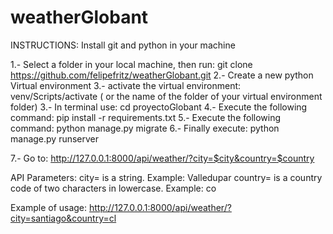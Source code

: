 # weatherGlobant

INSTRUCTIONS:
Install git and python in your machine

1.- Select a folder in your local machine, then run: git clone https://github.com/felipefritz/weatherGlobant.git
2.- Create a new python Virtual environment
3.- activate the virtual environment: venv/Scripts/activate ( or the name of the folder of your virtual environment folder)
3.- In terminal use: cd proyectoGlobant
4.- Execute the following command:  pip install -r requirements.txt
5.- Execute the following command: python manage.py migrate
6.- Finally execute: python manage.py runserver

7.- Go to: http://127.0.0.1:8000/api/weather/?city=$city&country=$country

API Parameters:
city=  is a string. Example: Valledupar
country= is a country code of two characters in lowercase. Example: co

Example of usage: 
  http://127.0.0.1:8000/api/weather/?city=santiago&country=cl
  
  
  
